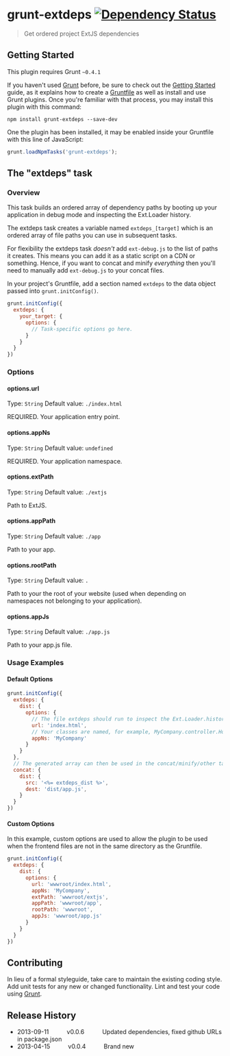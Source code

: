 # grunt-extdeps [![Dependency Status](https://david-dm.org/alanshaw/grunt-extdeps.png)](https://david-dm.org/alanshaw/grunt-extdeps)

> Get ordered project ExtJS dependencies

## Getting Started
This plugin requires Grunt `~0.4.1`

If you haven't used [Grunt](http://gruntjs.com/) before, be sure to check out the [Getting Started](http://gruntjs.com/getting-started) guide, as it explains how to create a [Gruntfile](http://gruntjs.com/sample-gruntfile) as well as install and use Grunt plugins. Once you're familiar with that process, you may install this plugin with this command:

```shell
npm install grunt-extdeps --save-dev
```

One the plugin has been installed, it may be enabled inside your Gruntfile with this line of JavaScript:

```js
grunt.loadNpmTasks('grunt-extdeps');
```

## The "extdeps" task


### Overview

This task builds an ordered array of dependency paths by booting up your application in debug mode and inspecting the Ext.Loader history. 

The extdeps task creates a variable named `extdeps_[target]` which is an ordered array of file paths you can use in subsequent tasks.

For flexibility the extdeps task _doesn't_ add `ext-debug.js` to the list of paths it creates. This means you can add it as a static script on a CDN or something. Hence, if you want to concat and minify _everything_ then you'll need to manually add `ext-debug.js` to your concat files.

In your project's Gruntfile, add a section named `extdeps` to the data object passed into `grunt.initConfig()`.

```js
grunt.initConfig({
  extdeps: {
    your_target: {
      options: {
        // Task-specific options go here.
      }
    }
  }
})
```


### Options

#### options.url
Type: `String`
Default value: `./index.html`

REQUIRED. Your application entry point.

#### options.appNs
Type: `String`
Default value: `undefined`

REQUIRED. Your application namespace.

#### options.extPath
Type: `String`
Default value: `./extjs`

Path to ExtJS.

#### options.appPath
Type: `String`
Default value: `./app`

Path to your app.

#### options.rootPath
Type: `String`
Default value: `.`

Path to your the root of your website (used when depending on namespaces not belonging to your application).

#### options.appJs
Type: `String`
Default value: `./app.js`

Path to your app.js file.


### Usage Examples

#### Default Options

```js
grunt.initConfig({
  extdeps: {
    dist: {
      options: {
        // The file extdeps should run to inspect the Ext.Loader.history to determine the dependencies
        url: 'index.html',
        // Your classes are named, for example, MyCompany.controller.Homepage
        appNs: 'MyCompany'
      }
    }
  },
  // The generated array can then be used in the concat/minify/other tasks
  concat: {
    dist: {
      src: '<%= extdeps_dist %>',
      dest: 'dist/app.js',
    }
  }
})
```

#### Custom Options
In this example, custom options are used to allow the plugin to be used when the frontend files are not in the same directory as the Gruntfile.

```js
grunt.initConfig({
  extdeps: {
    dist: {
      options: {
        url: 'wwwroot/index.html',
        appNs: 'MyCompany',
        extPath: 'wwwroot/extjs',
        appPath: 'wwwroot/app',
        rootPath: 'wwwroot',
        appJs: 'wwwroot/app.js'
      }
    }
  }
})
```

## Contributing

In lieu of a formal styleguide, take care to maintain the existing coding style. Add unit tests for any new or changed functionality. Lint and test your code using [Grunt](http://gruntjs.com/).

## Release History

 * 2013-09-11   v0.0.6   Updated dependencies, fixed github URLs in package.json
 * 2013-04-15   v0.0.4   Brand new
